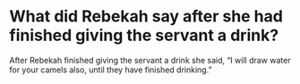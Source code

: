 # What did Rebekah say after she had finished giving the servant a drink?

After Rebekah finished giving the servant a drink she said, “I will draw water for your camels also, until they have finished drinking.”
